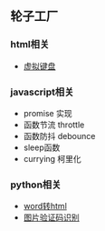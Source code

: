 ## 轮子工厂

### html相关
- [虚拟键盘](https://github.com/xieQin/virtual-keyboard)

### javascript相关
- promise 实现
- 函数节流 throttle
- 函数防抖 debounce
- sleep函数
- currying 柯里化

### python相关
- [word转html](https://github.com/xieQin/word2html)
- [图片验证码识别](https://github.com/xieQin/pytorch-captcha)